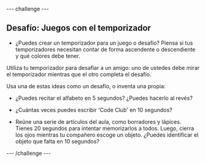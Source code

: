 \--- challenge \---

## Desafío: Juegos con el temporizador

+ ¿Puedes crear un temporizador para un juego o desafío? Piensa si tus temporizadores necesitan contar de forma ascendente o descendiente y qué colores debe tener.

Utiliza tu temporizador para desafiar a un amigo: uno de ustedes debe mirar el temporizador mientras que el otro completa el desafío.

Usa una de estas ideas como un desafío, o inventa una propia:

+ ¿Puedes recitar el alfabeto en 5 segundos? ¿Puedes hacerlo al revés?

+ ¿Cuántas veces puedes escribir 'Code Club' en 10 segundos?

+ Reúne una serie de artículos del aula, como borradores y lápices. Tienes 20 segundos para intentar memorizarlos a todos. Luego, cierra los ojos mientras tu compañero escoge un objeto. ¿Puedes identificar el objeto que falta en 10 segundos?

\--- /challenge \---